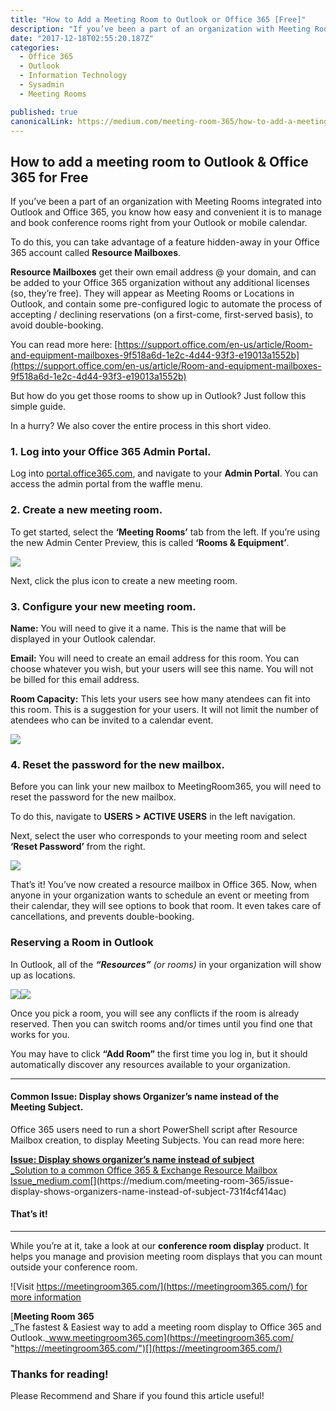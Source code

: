 ```yaml
---
title: "How to Add a Meeting Room to Outlook or Office 365 [Free]"
description: "If you’ve been a part of an organization with Meeting Rooms integrated into Outlook and Office 365, you know how easy and convenient it is to manage and book conference rooms right from your Outlook…"
date: "2017-12-18T02:55:20.187Z"
categories: 
  - Office 365
  - Outlook
  - Information Technology
  - Sysadmin
  - Meeting Rooms

published: true
canonicalLink: https://medium.com/meeting-room-365/how-to-add-a-meeting-room-to-outlook-or-office-365-free-cc07ace93534
---
```


## How to add a meeting room to Outlook & Office 365 for Free

If you’ve been a part of an organization with Meeting Rooms integrated into Outlook and Office 365, you know how easy and convenient it is to manage and book conference rooms right from your Outlook or mobile calendar.

To do this, you can take advantage of a feature hidden-away in your Office 365 account called **Resource Mailboxes**.

**Resource Mailboxes** get their own email address @ your domain, and can be added to your Office 365 organization without any additional licenses (so, they’re free). They will appear as Meeting Rooms or Locations in Outlook, and contain some pre-configured logic to automate the process of accepting / declining reservations (on a first-come, first-served basis), to avoid double-booking.

You can read more here: [https://support.office.com/en-us/article/Room-and-equipment-mailboxes-9f518a6d-1e2c-4d44-93f3-e19013a1552b](https://support.office.com/en-us/article/Room-and-equipment-mailboxes-9f518a6d-1e2c-4d44-93f3-e19013a1552b)

But how do you get those rooms to show up in Outlook? Just follow this simple guide.

In a hurry? We also cover the entire process in this short video.

### 1\. Log into your Office 365 Admin Portal.

Log into [portal.office365.com](http://portal.office365.com/), and navigate to your **Admin Portal**. You can access the admin portal from the waffle menu.

### 2\. Create a new meeting room.

To get started, select the **‘Meeting Rooms’** tab from the left. If you’re using the new Admin Center Preview, this is called **‘Rooms & Equipment’**.

![](./asset-1.png)

Next, click the plus icon to create a new meeting room.

### 3\. Configure your new meeting room.

**Name:** You will need to give it a name. This is the name that will be displayed in your Outlook calendar.

**Email:** You will need to create an email address for this room. You can choose whatever you wish, but your users will see this name. You will not be billed for this email address.

**Room Capacity:** This lets your users see how many atendees can fit into this room. This is a suggestion for your users. It will not limit the number of atendees who can be invited to a calendar event.

![](./asset-2.png)

### 4\. Reset the password for the new mailbox.

Before you can link your new mailbox to MeetingRoom365, you will need to reset the password for the new mailbox.

To do this, navigate to **USERS > ACTIVE USERS** in the left navigation.

Next, select the user who corresponds to your meeting room and select **‘Reset Password’** from the right.

![](./asset-3.png)

That’s it! You’ve now created a resource mailbox in Office 365. Now, when anyone in your organization wants to schedule an event or meeting from their calendar, they will see options to book that room. It even takes care of cancellations, and prevents double-booking.

### Reserving a Room in Outlook

In Outlook, all of the **_“Resources”_** _(or rooms)_ in your organization will show up as locations.

![](./asset-4.png)![](./asset-5.png)

Once you pick a room, you will see any conflicts if the room is already reserved. Then you can switch rooms and/or times until you find one that works for you.

You may have to click **“Add Room”** the first  time you log in, but it should automatically discover any resources available to your organization.

---

#### Common Issue: Display shows Organizer’s name instead of the Meeting Subject.

Office 365 users need to run a short PowerShell script after Resource Mailbox creation, to display Meeting Subjects. You can read more here:

[**Issue: Display shows organizer’s name instead of subject**  
_Solution to a common Office 365 & Exchange Resource Mailbox Issue_medium.com](https://medium.com/meeting-room-365/issue-display-shows-organizers-name-instead-of-subject-731f4cf414ac "https://medium.com/meeting-room-365/issue-display-shows-organizers-name-instead-of-subject-731f4cf414ac")[](https://medium.com/meeting-room-365/issue-display-shows-organizers-name-instead-of-subject-731f4cf414ac)

#### That’s it!

---

While you’re at it, take a look at our **conference room display** product. It helps you manage and provision meeting room displays that you can mount outside your conference room.

![Visit [https://meetingroom365.com/](https://meetingroom365.com/) for more information](./asset-6.png)

[**Meeting Room 365**  
_The fastest & Easiest way to add a meeting room display to Office 365 and Outlook._www.meetingroom365.com](https://meetingroom365.com/ "https://meetingroom365.com/")[](https://meetingroom365.com/)

### Thanks for reading!

Please Recommend and Share if you found this article useful!